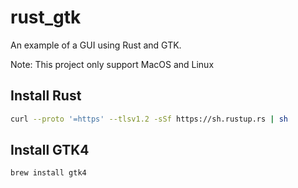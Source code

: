 # rust_gtk

An example of a GUI using Rust and GTK.

Note: This project only support MacOS and Linux

## Install Rust

```bash
curl --proto '=https' --tlsv1.2 -sSf https://sh.rustup.rs | sh
```

## Install GTK4

```bash
brew install gtk4
```
